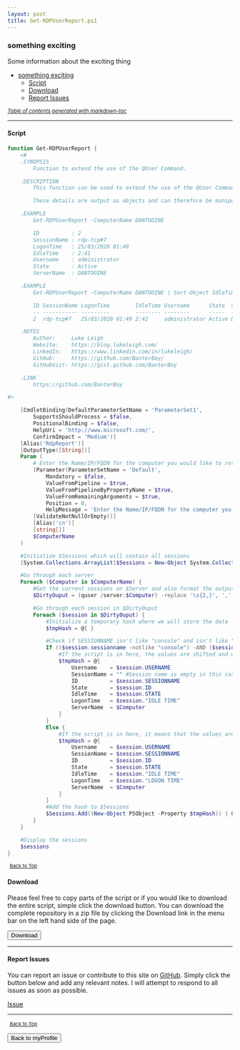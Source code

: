 ```yaml
---
layout: post
title: Get-RDPUserReport.ps1
---
```


### something exciting

Some information about the exciting thing

- [something exciting](#something-exciting)
  - [Script](#script)
  - [Download](#download)
  - [Report Issues](#report-issues)

<small><i><a href='http://ecotrust-canada.github.io/markdown-toc/'>Table of contents generated with markdown-toc</a></i></small>

---

#### Script

```powershell
function Get-RDPUserReport {
	<#
    .SYNOPSIS
        Function to extend the use of the QUser Command.

    .DESCRIPTION
		This function can be used to extend the use of the QUser Command in order to levy some addition automation. This command will query the Server/s specified and output the session details ( ID, SessionName,LogonTime, IdleTime, Username, State, ServerName).

		These details are output as objects and can therefore be manipulated to use with additional commands.

    .EXAMPLE
		Get-RDPUserReport -ComputerName DANTOOINE

		ID          : 2
		SessionName : rdp-tcp#7
		LogonTime   : 25/03/2020 01:49
		IdleTime    : 2:41
		Username    : administrator
		State       : Active
		ServerName  : DANTOOINE

    .EXAMPLE
        Get-RDPUserReport -ComputerName DANTOOINE | Sort-Object IdleTime | Format-Table -AutoSize

		ID SessionName LogonTime        IdleTime Username      State  ServerName
		-- ----------- ---------        -------- --------      -----  ----------
		2  rdp-tcp#7   25/03/2020 01:49 2:42     administrator Active DANTOOINE

	.NOTES
		Author:     Luke Leigh
		Website:    https://blog.lukeleigh.com/
		LinkedIn:   https://www.linkedin.com/in/lukeleigh/
		GitHub:     https://github.com/BanterBoy/
		GitHubGist: https://gist.github.com/BanterBoy

	.LINK
		https://github.com/BanterBoy

#>

	[CmdletBinding(DefaultParameterSetName = 'ParameterSet1',
		SupportsShouldProcess = $false,
		PositionalBinding = $false,
		HelpUri = 'http://www.microsoft.com/',
		ConfirmImpact = 'Medium')]
	[Alias('RdpReport')]
	[OutputType([String])]
	Param (
        # Enter the Name/IP/FQDN for the computer you would like to retrieve the information from or pipe in a list of computers.
        [Parameter(ParameterSetName = 'Default',
            Mandatory = $false,
            ValueFromPipeline = $true,
            ValueFromPipelineByPropertyName = $true,
            ValueFromRemainingArguments = $true,
            Position = 0,
            HelpMessage = 'Enter the Name/IP/FQDN for the computer you would like to retrieve the information from or pipe in a list of computers.')]
        [ValidateNotNullOrEmpty()]
        [Alias('cn')]
        [string[]]
        $ComputerName
	)

	#Initialize $Sessions which will contain all sessions
	[System.Collections.ArrayList]$Sessions = New-Object System.Collections.ArrayList($null)

	#Go through each server
	Foreach ($Computer in $ComputerName) {
		#Get the current sessions on $Server and also format the output
		$DirtyOuput = (quser /server:$Computer) -replace '\s{2,}', ',' | ConvertFrom-Csv

		#Go through each session in $DirtyOuput
		Foreach ($session in $DirtyOuput) {
			#Initialize a temporary hash where we will store the data
			$tmpHash = @{ }

			#Check if SESSIONNAME isn't like "console" and isn't like "rdp-tcp*"
			If (($session.sessionname -notlike "console") -AND ($session.sessionname -notlike "rdp-tcp*")) {
				#If the script is in here, the values are shifted and we need to match them correctly
				$tmpHash = @{
					Username    = $session.USERNAME
					SessionName = "" #Session name is empty in this case
					ID          = $session.SESSIONNAME
					State       = $session.ID
					IdleTime    = $session.STATE
					LogonTime   = $session."IDLE TIME"
					ServerName  = $Computer
				}
			}
			Else {
				#If the script is in here, it means that the values are correct
				$tmpHash = @{
					Username    = $session.USERNAME
					SessionName = $session.SESSIONNAME
					ID          = $session.ID
					State       = $session.STATE
					IdleTime    = $session."IDLE TIME"
					LogonTime   = $session."LOGON TIME"
					ServerName  = $Computer
				}
			}
			#Add the hash to $Sessions
			$Sessions.Add((New-Object PSObject -Property $tmpHash)) | Out-Null
		}
	}

	#Display the sessions
	$sessions
}
```

<span style="font-size:11px;"><a href="#"><i class="fas fa-caret-up" aria-hidden="true" style="color: white; margin-right:5px;"></i>Back to Top</a></span>

#### Download

Please feel free to copy parts of the script or if you would like to download the entire script, simple click the download button. You can download the complete repository in a zip file by clicking the Download link in the menu bar on the left hand side of the page.

<button class="btn" type="submit" onclick="window.open('/powershell/functions/myProfile/Get-RDPUserReport.ps1')">
    <i class="fa fa-cloud-download-alt">
    </i>
        Download
</button>

---

#### Report Issues

You can report an issue or contribute to this site on <a href="https://github.com/BanterBoy/scripts-blog/issues">GitHub</a>. Simply click the button below and add any relevant notes. I will attempt to respond to all issues as soon as possible.

<!-- Place this tag where you want the button to render. -->

<a class="github-button" href="https://github.com/BanterBoy/scripts-blog/issues/new?title=Get-RDPUserReport.ps1&body=There is a problem with this function. Please find details below." data-show-count="true" aria-label="Issue BanterBoy/scripts-blog on GitHub">Issue</a>

---

<span style="font-size:11px;"><a href="#"><i class="fas fa-caret-up" aria-hidden="true" style="color: white; margin-right:5px;"></i>Back to Top</a></span>

<a href="/menu/_pages/myProfile.html">
    <button class="btn">
        <i class='fas fa-reply'>
        </i>
            Back to myProfile
    </button>
</a>

[1]: http://ecotrust-canada.github.io/markdown-toc
[2]: https://github.com/googlearchive/code-prettify

